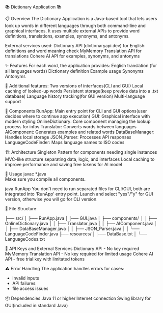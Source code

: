 📚 Dictionary Application 📚

📋 Overview
The Dictionary Application is a Java-based tool that lets users look up words in different languages through both command-line and graphical interfaces. 
It uses multiple external APIs to provide word definitions, translations, examples, synonyms, and antonyms.

External services used:
Dictionary API (dictionaryapi.dev) for English definitions and word meaning check
MyMemory Translation API for translations
Cohere AI API for examples, synonyms, and antonyms

✨ Features
For each word, the application provides:
English translation (for all languages words)
Dictionary definition
Example usage
Synonyms 
Antonyms

📝 Additional features:
Two versions of interfaces(CLI and GUI)
Local caching of looked-up words
Persistent storage(keep previos data into a .txt database)
Language history tracking(for GUI version)
Multi-language support

🧩 Components
RunApp: Main entry point for CLI and GUI options(user decides where to continue app execution)
GUI: Graphical interface with modern styling
OnlineDictionary: Core component managing the lookup process for infos
Translator: Converts words between languages
AIComponent: Generates examples and related words
DataBaseManager: Handles local storage
JSON_Parser: Processes API responses
LanguageCodeFinder: Maps language names to ISO codes

🏗️ Architecture
Singleton Pattern for components needing single instances
MVC-like structure separating data, logic, and interfaces
Local caching to improve performance and saving free tokens for AI model

🚀 Usage
javac *.java  
Make sure you compile all components. 

java RunApp
You don't need to run separated files for CLI/GUI, both are integrated into 'RunApp' entry point.
Launch and select "yes"/"y" for GUI version, otherwise you will go for CLI version.


📁 File Structure

├── src/
│   ├── RunApp.java
│   ├── GUI.java
│   ├── components/
│   │   ├── OnlineDictionary.java
│   │   ├── Translator.java
│   │   ├── AIComponent.java
│   │   ├── DataBaseManager.java
│   │   ├── JSON_Parser.java
│   │   └── LanguageCodeFinder.java
├── resources/
│   ├── DataBase.txt
│   └── LanguageCodes.txt


🔑 API Keys and External Services
Dictionary API - No key required
MyMemory Translation API - No key required for limited usage
Cohere AI API - free trial key with limitated tokens

⚠️ Error Handling
The application handles errors for cases:  
- invalid inputs
- API failures
- file access issues

📦 Dependencies
Java 11 or higher
Internet connection
Swing library for GUI(included in standard Java)